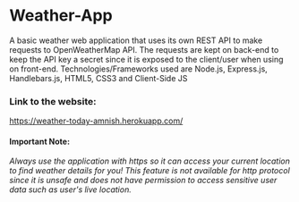 # Weather-App
A basic weather web application that uses its own REST API to make requests to OpenWeatherMap API. The requests are kept on back-end to keep the API key a secret since it is exposed to the client/user when using on front-end. Technologies/Frameworks used are Node.js, Express.js, Handlebars.js, HTML5, CSS3 and Client-Side JS

### Link to the website:
https://weather-today-amnish.herokuapp.com/

#### Important Note: 
*Always use the application with https so it can access your current location to find weather details for you! This feature is not available for http protocol since it is unsafe and does not have permission to access sensitive user data such as user's live location.*
